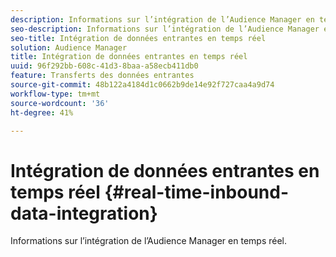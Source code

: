 ```yaml
---
description: Informations sur l’intégration de l’Audience Manager en temps réel.
seo-description: Informations sur l’intégration de l’Audience Manager en temps réel.
seo-title: Intégration de données entrantes en temps réel
solution: Audience Manager
title: Intégration de données entrantes en temps réel
uuid: 96f292bb-608c-41d3-8baa-a58ecb411db0
feature: Transferts des données entrantes
source-git-commit: 48b122a4184d1c0662b9de14e92f727caa4a9d74
workflow-type: tm+mt
source-wordcount: '36'
ht-degree: 41%

---
```



# Intégration de données entrantes en temps réel {#real-time-inbound-data-integration}

Informations sur l’intégration de l’Audience Manager en temps réel.

<!-- c_rt_data_int.xml -->